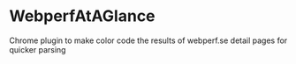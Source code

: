 # WebperfAtAGlance
Chrome plugin to make color code the results of webperf.se detail pages for quicker parsing
